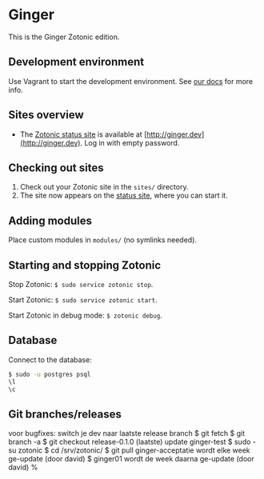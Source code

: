 Ginger
======

This is the Ginger Zotonic edition.

Development environment
-----------------------

Use Vagrant to start the development environment. See
[our docs](https://gitlab.driebit.nl/driebit/docs/blob/master/vagrant.md)
for more info.

Sites overview
---------------

* The [Zotonic status site](http://zotonic.com/docs/latest/installation/zotonic_status.html)
  is available at [http://ginger.dev](http://ginger.dev). Log in with empty password.

Checking out sites
------------------

1. Check out your Zotonic site in the `sites/` directory.
2. The site now appears on the [status site](http://ginger.dev), where you can
   start it.

Adding modules
--------------

Place custom modules in `modules/` (no symlinks needed).

Starting and stopping Zotonic
-----------------------------

Stop Zotonic: `$ sudo service zotonic stop`.

Start Zotonic: `$ sudo service zotonic start`.

Start Zotonic in debug mode: `$ zotonic debug`.

Database
--------

Connect to the database:

```bash
$ sudo -u postgres psql
\l
\c
```

Git branches/releases
---------------------
voor bugfixes:
switch je dev naar laatste release branch
 $ git fetch
 $ git branch -a
 $ git checkout release-0.1.0 (laatste) 
update ginger-test
 $ sudo -su zotonic
 $ cd /srv/zotonic/
 $ git pull
ginger-acceptatie wordt elke week ge-update (door david)
 $ 
ginger01 wordt de week daarna ge-update (door david)
 %

